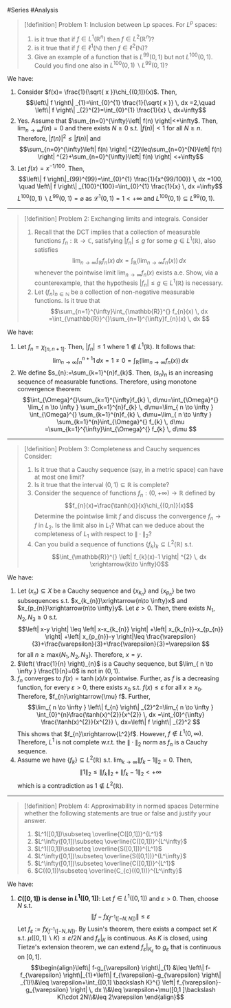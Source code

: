 #Series #Analysis 

> [!definition] Problem 1: Inclusion between Lp spaces.
> For $L^p$ spaces:
> 1. is it true that if $f\in L^1(\mathbb{R}^n)$ then $f\in L^2(\mathbb{R}^n)$?
> 2. is it true that if $f\in \ell^1(\mathbb{N})$ then $f\in \ell^2(\mathbb{N})$?
> 3. Give an example of a function that is $L^{99}(0,1)$ but not $L^{100}(0,1)$. Could you find one also in $L^{100}(0,1)\backslash L^{99}(0,1)$?

We have:
1. Consider $f(x)= \frac{1}{\sqrt{ x }}\chi_{(0,1]}(x)$. Then, $$\left\| f \right\| _{1}=\int_{0}^{1}  \frac{1}{\sqrt{ x }} \, dx =2,\quad \left\| f \right\| _{2}^{2}=\int_{0}^{1} \frac{1}{x} \, dx=\infty$$
2. Yes. Assume that $\sum_{n=0}^{\infty}\left| f(n) \right|<+\infty$. Then, $\lim_{ n \to \infty }f(n)=0$ and there exists $N\geq 0$ s.t. $\left| f(n) \right|<1$ for all $N\geq n$. Therefore, $\left| f(n) \right|^{2}\leq \left| f(n) \right|$ and $$\sum_{n=0}^{\infty}\left| f(n) \right| ^{2}\leq\sum_{n=0}^{N}\left| f(n) \right| ^{2}+\sum_{n=0}^{\infty}\left| f(n) \right| <+\infty$$
3. Let $f(x)=x^{- 1/100}$. Then, $$\left\| f \right\|_{99}^{99}=\int_{0}^{1}  \frac{1}{x^{99/100}}  \, dx =100, \quad \left\| f \right\| _{100}^{100}=\int_{0}^{1} \frac{1}{x} \, dx =\infty$$$L^{100}(0,1) \backslash L^{99}(0,1)=\varnothing$ as $\mathcal{L}^1(0,1)=1<+\infty$ and $L^{100}(0,1)\subseteq L^{99}(0,1)$.
---
> [!definition] Problem 2: Exchanging limits and integrals.
> Consider
> 1. Recall that the DCT implies that a collection of measurable functions $f_{n}:\mathbb{R}\to \mathbb{C}$, satisfying $\left| f_{n} \right|\leq g$ for some $g\in L^1(\mathbb{R})$, also satisfies $$\lim_{ n \to \infty } \int_{\mathbb{R}}^{} f_{n}(x) \, dx =\int_{\mathbb{R}}^{} \left( \lim_{ n \to \infty } f_{n}(x) \right)  \, dx $$ whenever the pointwise limit $\lim_{ n \to \infty }f_{n}(x)$ exists a.e. Show, via a counterexample, that the hypothesis $\left| f_{n} \right|\leq g\in L^1(\mathbb{R})$ is necessary. 
> 2. Let $(f_{n})_{n\in\mathbb{N}}$ be a collection of non-negative measurable functions. Is it true that $$\sum_{n=1}^{\infty}\int_{\mathbb{R}}^{} f_{n}(x) \, dx =\int_{\mathbb{R}}^{}\sum_{n=1}^{\infty}f_{n}(x)  \, dx $$

We have:
1. Let $f_{n}=\chi_{[n,n+1]}$. Then, $\left| f_{n} \right|\leq 1$ where $1\notin L^1(\mathbb{R})$. It follows that:
	$$\lim_{ n \to \infty } \int_{n}^{n+1} 1 \, dx=1\neq 0= \int_{\mathbb{R}}^{} \left( \lim_{ n \to \infty } f_{n}(x) \right) \, dx  $$
2. We define $s_{n}:=\sum_{k=1}^{n}f_{k}$. Then, $(s_{n})_{n}$ is an increasing sequence of measurable functions. Therefore, using monotone convergence theorem: $$\int_{\Omega}^{}\sum_{k=1}^{\infty}f_{k} \, d\mu=\int_{\Omega}^{} \lim_{ n \to \infty } \sum_{k=1}^{n}f_{k} \, d\mu=\lim_{ n \to \infty } \int_{\Omega}^{} \sum_{k=1}^{n}f_{k} \, d\mu=\lim_{ n \to \infty } \sum_{k=1}^{n}\int_{\Omega}^{} f_{k} \, d\mu =\sum_{k=1}^{\infty}\int_{\Omega}^{} f_{k} \, d\mu  $$

---
> [!definition] Problem 3: Completeness and Cauchy sequences
> Consider:
> 1. Is it true that a Cauchy sequence (say, in a metric space) can have at most one limit?
> 2. Is it true that the interval $(0,1)\subseteq \mathbb{R}$ is complete?
> 3. Consider the sequence of functions $f_{n}:(0,+\infty)\to \mathbb{R}$ defined by $$f_{n}(x)=\frac{\tanh(x)}{x}\chi_{(0,n)}(x)$$Determine the pointwise limit $f$ and discuss the convergence $f_{n}\to f$ in $L_2$. Is the limit also in $L_{1}$? What can we deduce about the completeness of $L_{1}$ with respect to $\|\cdot\|_{2}$?
> 4. Can you build a sequence of functions $\{ f_{k} \}_{k}\subseteq L^2(\mathbb{R})$ s.t. $$\int_{\mathbb{R}}^{} \left| f_{k}(x)-1 \right| ^{2} \, dx \xrightarrow{k\to \infty}0$$

We have:
1. Let $(x_{n})\subseteq X$ be a Cauchy sequence and $\{ x_{k_{n}} \}$ and $\{ x_{p_{n}} \}$ be two subsequences s.t. $x_{k_{n}}\xrightarrow{n\to \infty}x$ and $x_{p_{n}}\xrightarrow{n\to \infty}y$. Let $\varepsilon>0$. Then, there exists $N_{1},N_{2},N_{3}\geq 0$ s.t.$$\left| x-y \right| \leq \left| x-x_{k_{n}} \right| +\left| x_{k_{n}}-x_{p_{n}} \right| +\left| x_{p_{n}}-y \right|\leq \frac{\varepsilon}{3}+\frac{\varepsilon}{3}+\frac{\varepsilon}{3}=\varepsilon $$for all $n\geq \text{max}\{ N_{1},N_{2},N_{3} \}$. Therefore, $x=y$.
2. $\left( \frac{1}{n} \right)_{n}$ is a Cauchy sequence, but $\lim_{ n \to \infty } \frac{1}{n}=0$ is not in $(0,1)$.
3. $f_{n}$ converges to $f(x)= \tanh(x) /x$ pointwise. Further, as $f$ is a decreasing function, for every $\varepsilon>0$, there exists $x_{0}$ s.t. $f(x)\leq \varepsilon$ for all $x\geq x_{0}$. Therefore, $f_{n}\xrightarrow{\mu} f$. Further, $$\lim_{ n \to \infty } \left\| f_{n} \right\| _{2}^2=\lim_{ n \to \infty } \int_{0}^{n}\frac{\tanh(x)^{2}}{x^{2}}  \, dx =\int_{0}^{\infty} \frac{\tanh(x)^{2}}{x^{2}}   \, dx=\left\| f \right\| _{2}^2 $$This shows that $f_{n}\xrightarrow{L^2}f$. However, $f\notin L^1(0,\infty)$. Therefore, $L^1$ is not complete w.r.t. the $\|\cdot\|_{2}$ norm as $f_{n}$ is a Cauchy sequence.
4. Assume we have $\{ f_{k} \}\subseteq L^2(\mathbb{R})$ s.t. $\lim_{ k \to \infty } \left\| f_{k}-1 \right\|_{2}=0$. Then, $$\left\| 1 \right\| _{2}\leq \left\| f_{k} \right\|_{2} +\left\| f_{k}-1 \right\|_{2} <+\infty$$which is a contradiction as $1\notin  L^2(\mathbb{R})$.
---
> [!definition] Problem 4: Approximability in normed spaces
> Determine whether the following statements are true or false and justify your answer.
> 1. $L^1([0,1])\subseteq \overline{C([0,1])}^{L^1}$
> 2. $L^\infty([0,1])\subseteq \overline{C([0,1])}^{L^\infty}$
> 3. $L^1([0,1])\subseteq \overline{S([0,1])}^{L^1}$
> 4. $L^\infty([0,1])\subseteq \overline{S([0,1])}^{L^\infty}$
> 5. $L^\infty([0,1])\subseteq \overline{C([0,1])}^{L^1}$
> 6. $C((0,1))\subseteq \overline{C_{c}((0,1))}^{L^\infty}$

We have:
1. **$C([0,1])$ is dense in $L^1([0,1])$**:
   Let $f\in L^1([0,1])$ and $\varepsilon>0$. Then, choose $N$ s.t. $$\left\| f-f\chi_{f^{-1}([-N,N])} \right\| \leq \varepsilon$$Let $f_{\varepsilon}:=f\chi_{f^{-1}([-N,N])}$. By Lusin's theorem, there exists a compact set $K$ s.t. $\mu([0,1] \backslash K)\leq \varepsilon /2N$ and $f_{\varepsilon}|_{K}$ is continuous. As $K$ is closed, using Tietze's extension theorem, we can extend $f_{\varepsilon}|_{K_{\varepsilon}}$ to $g_{\varepsilon}$ that is continuous on $[0,1]$. $$\begin{align}\left\| f-g_{\varepsilon} \right\|_{1} &\leq \left\| f-f_{\varepsilon} \right\|_{1}+\left\| f_{\varepsilon}-g_{\varepsilon} \right\| _{1}\\&\leq \varepsilon+\int_{[0,1] \backslash K}^{} \left| f_{\varepsilon}-g_{\varepsilon} \right|  \, dx  \\&\leq \varepsilon+\mu([0,1 ]\backslash K)\cdot  2N\\&\leq 2\varepsilon  \end{align}$$
	
